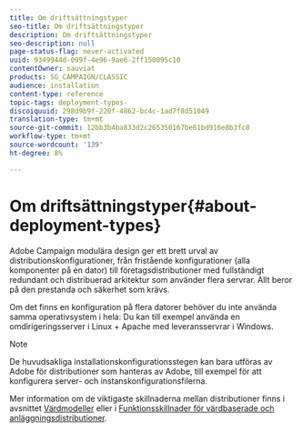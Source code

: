 ```yaml
---
title: Om driftsättningstyper
seo-title: Om driftsättningstyper
description: Om driftsättningstyper
seo-description: null
page-status-flag: never-activated
uuid: 9349944d-099f-4e96-9ae6-2ff150095c10
contentOwner: sauviat
products: SG_CAMPAIGN/CLASSIC
audience: installation
content-type: reference
topic-tags: deployment-types-
discoiquuid: 298d9b9f-220f-4862-bc4c-1ad7f8d51049
translation-type: tm+mt
source-git-commit: 12bb3b4ba833d2c265350167be61bd916e8b3fc8
workflow-type: tm+mt
source-wordcount: '139'
ht-degree: 8%

---
```



# Om driftsättningstyper{#about-deployment-types}

Adobe Campaign modulära design ger ett brett urval av distributionskonfigurationer, från fristående konfigurationer (alla komponenter på en dator) till företagsdistributioner med fullständigt redundant och distribuerad arkitektur som använder flera servrar. Allt beror på den prestanda och säkerhet som krävs.

Om det finns en konfiguration på flera datorer behöver du inte använda samma operativsystem i hela: Du kan till exempel använda en omdirigeringsserver i Linux + Apache med leveransservrar i Windows.

>[!NOTE]
>
>De huvudsakliga installationskonfigurationsstegen kan bara utföras av Adobe för distributioner som hanteras av Adobe, till exempel för att konfigurera server- och instanskonfigurationsfilerna.
>
>Mer information om de viktigaste skillnaderna mellan distributioner finns i avsnittet [Värdmodeller](../../installation/using/hosting-models.md) eller i [Funktionsskillnader för värdbaserade och anläggningsdistributioner](../../installation/using/capability-matrix.md).


